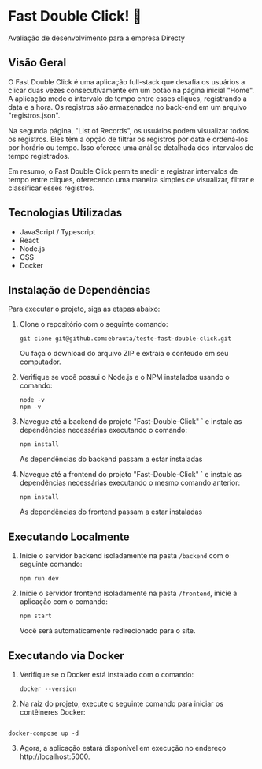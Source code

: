 # Fast Double Click! :rocket:

Avaliação de desenvolvimento para a empresa Directy

## Visão Geral

O Fast Double Click é uma aplicação full-stack que desafia os usuários a clicar duas vezes consecutivamente em um botão na página inicial "Home". A aplicação mede o intervalo de tempo entre esses cliques, registrando a data e a hora. Os registros são armazenados no back-end em um arquivo "registros.json".

Na segunda página, "List of Records", os usuários podem visualizar todos os registros. Eles têm a opção de filtrar os registros por data e ordená-los por horário ou tempo. Isso oferece uma análise detalhada dos intervalos de tempo registrados.

Em resumo, o Fast Double Click permite medir e registrar intervalos de tempo entre cliques, oferecendo uma maneira simples de visualizar, filtrar e classificar esses registros.

## Tecnologias Utilizadas

- JavaScript / Typescript
- React
- Node.js
- CSS
- Docker

## Instalação de Dependências

Para executar o projeto, siga as etapas abaixo:

1. Clone o repositório com o seguinte comando:

   ```
   git clone git@github.com:ebrauta/teste-fast-double-click.git
   ```

   Ou faça o download do arquivo ZIP e extraia o conteúdo em seu computador.

2. Verifique se você possui o Node.js e o NPM instalados usando o comando:

   ```
   node -v
   npm -v
   ```

3. Navegue até a backend do projeto "Fast-Double-Click" ` e instale as dependências necessárias executando o comando:

   ```
   npm install
   ```

   As dependências do backend passam a estar instaladas

4. Navegue até a frontend do projeto "Fast-Double-Click" ` e instale as dependências necessárias executando o mesmo comando anterior:

   ```
   npm install
   ```

   As dependências do frontend passam a estar instaladas

## Executando Localmente

1. Inicie o servidor backend isoladamente na pasta `/backend` com o seguinte comando:

   ```
   npm run dev
   ```

2. Inicie o servidor frontend isoladamente na pasta `/frontend`, inicie a aplicação com o comando:
   ```
   npm start
   ```
   Você será automaticamente redirecionado para o site.

## Executando via Docker

1. Verifique se o Docker está instalado com o comando:
   ```
   docker --version
   ```

2. Na raiz do projeto, execute o seguinte comando para iniciar os contêineres Docker:

```

docker-compose up -d

```

3. Agora, a aplicação estará disponível em execução no endereço http://localhost:5000.
```
